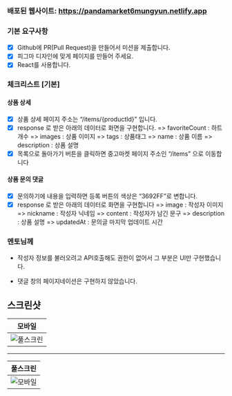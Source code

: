 ### 배포된 웹사이트: https://pandamarket6mungyun.netlify.app

### 기본 요구사항

- [x] Github에 PR(Pull Request)을 만들어서 미션을 제출합니다.
- [x] 피그마 디자인에 맞게 페이지를 만들어 주세요.
- [x] React를 사용합니다.

### 체크리스트 [기본]

#### 상품 상세

- [x] 상품 상세 페이지 주소는 “/items/{productId}” 입니다.
- [x] response 로 받은 아래의 데이터로 화면을 구현합니다.
      => favoriteCount : 하트 개수
      => images : 상품 이미지
      => tags : 상품태그
      => name : 상품 이름
      => description : 상품 설명
- [x] 목록으로 돌아가기 버튼을 클릭하면 중고마켓 페이지 주소인 “/items” 으로 이동합니다

#### 상품 문의 댓글

- [x] 문의하기에 내용을 입력하면 등록 버튼의 색상은 “3692FF”로 변합니다.
- [x] response 로 받은 아래의 데이터로 화면을 구현합니다
      => image : 작성자 이미지
      => nickname : 작성자 닉네임
      => content : 작성자가 남긴 문구
      => description : 상품 설명
      => updatedAt : 문의글 마지막 업데이트 시간

### 멘토님께

- 작성자 정보를 불러오려고 API호출해도 권한이 없어서 그 부분은 UI만 구현했습니다.

- 댓글 창의 페이지네이션은 구현하지 않았습니다.

## 스크린샷

|                                           모바일                                           |
| :------------------------------------------------------------------------------------------: |
| ![풀스크린](https://github.com/user-attachments/assets/7550fc04-60f8-40fb-b9ff-446f6eeb9d1d) |

<hr>

|                                           풀스크린                                           |
| :----------------------------------------------------------------------------------------: |
| ![모바일](https://github.com/user-attachments/assets/21ddab46-c8fe-4be6-ba87-f2b58838b71f) |
